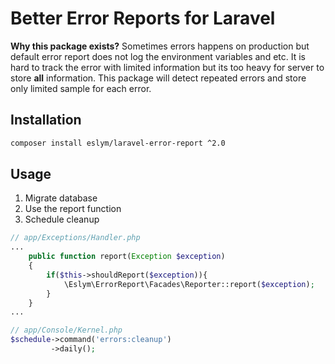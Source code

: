 # Better Error Reports for Laravel
**Why this package exists?**
Sometimes errors happens on production but default error report does not log the environment variables and etc.
It is hard to track the error with limited information but its too heavy for server to store **all** information.
This package will detect repeated errors and store only limited sample for each error.

## Installation
```bash
composer install eslym/laravel-error-report ^2.0
```
## Usage
1. Migrate database
2. Use the report function
3. Schedule cleanup

```php
// app/Exceptions/Handler.php
...
    public function report(Exception $exception)
    {
        if($this->shouldReport($exception)){
            \Eslym\ErrorReport\Facades\Reporter::report($exception);
        }
    }
...
```

```php
// app/Console/Kernel.php
$schedule->command('errors:cleanup')
         ->daily();
```